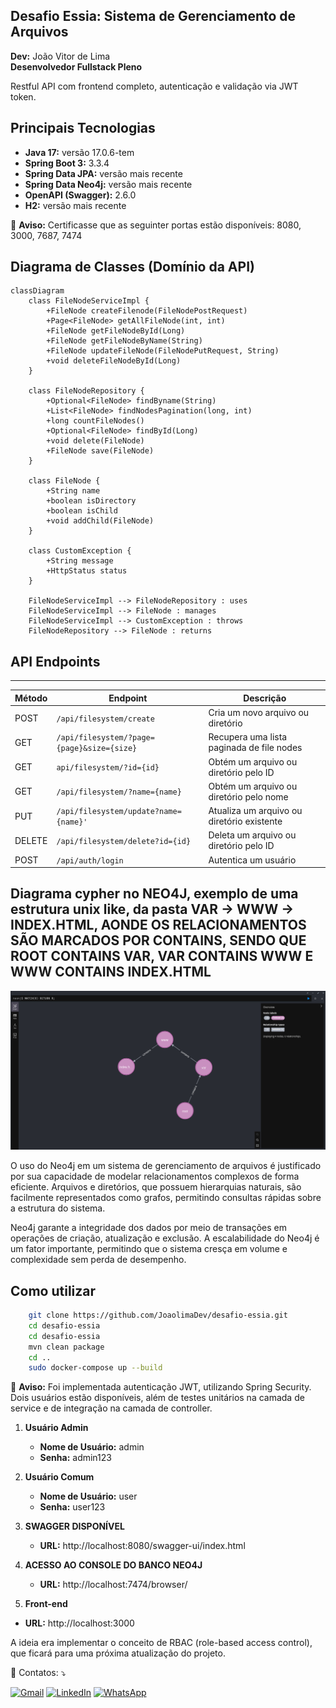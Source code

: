 ## Desafio Essia: Sistema de Gerenciamento de Arquivos

**Dev:** João Vitor de Lima  
**Desenvolvedor Fullstack Pleno**

Restful API com frontend completo, autenticação e validação via JWT token.

## Principais Tecnologias

- **Java 17:** versão 17.0.6-tem
- **Spring Boot 3:** 3.3.4
- **Spring Data JPA:** versão mais recente
- **Spring Data Neo4j:** versão mais recente
- **OpenAPI (Swagger):** 2.6.0
- **H2:** versão mais recente

🚨 **Aviso:** Certificasse que as seguinter portas estão disponíveis: 8080, 3000, 7687, 7474

## Diagrama de Classes (Domínio da API)
```mermaid
classDiagram
    class FileNodeServiceImpl {
        +FileNode createFilenode(FileNodePostRequest)
        +Page<FileNode> getAllFileNode(int, int)
        +FileNode getFileNodeById(Long)
        +FileNode getFileNodeByName(String)
        +FileNode updateFileNode(FileNodePutRequest, String)
        +void deleteFileNodeById(Long)
    }

    class FileNodeRepository {
        +Optional<FileNode> findByname(String)
        +List<FileNode> findNodesPagination(long, int)
        +long countFileNodes()
        +Optional<FileNode> findById(Long)
        +void delete(FileNode)
        +FileNode save(FileNode)
    }

    class FileNode {
        +String name
        +boolean isDirectory
        +boolean isChild
        +void addChild(FileNode)
    }

    class CustomException {
        +String message
        +HttpStatus status
    }

    FileNodeServiceImpl --> FileNodeRepository : uses
    FileNodeServiceImpl --> FileNode : manages
    FileNodeServiceImpl --> CustomException : throws
    FileNodeRepository --> FileNode : returns
```


## API Endpoints
-------------

| Método | Endpoint                                   | Descrição                                   |
|--------|--------------------------------------------|---------------------------------------------|
| POST   | `/api/filesystem/create`                     | Cria um novo arquivo ou diretório           |
| GET    | `/api/filesystem/?page={page}&size={size}`   | Recupera uma lista paginada de file nodes   |
| GET    | `api/filesystem/?id={id}`                    | Obtém um arquivo ou diretório pelo ID       |
| GET    | `/api/filesystem/?name={name}`               | Obtém um arquivo ou diretório pelo nome     |
| PUT    | `/api/filesystem/update?name={name}'`        | Atualiza um arquivo ou diretório existente  |
| DELETE | `/api/filesystem/delete?id={id}`             | Deleta um arquivo ou diretório pelo ID      |
| POST   | `/api/auth/login`                            | Autentica um usuário                        |

## Diagrama cypher no NEO4J, exemplo de uma estrutura unix like, da pasta VAR -> WWW -> INDEX.HTML, AONDE OS RELACIONAMENTOS SÃO MARCADOS POR CONTAINS, SENDO QUE ROOT CONTAINS VAR, VAR CONTAINS WWW E WWW CONTAINS INDEX.HTML
![Alt text](neo4j.png)

O uso do Neo4j em um sistema de gerenciamento de arquivos é justificado por sua capacidade de modelar relacionamentos complexos de forma eficiente. Arquivos e diretórios, que possuem hierarquias naturais, são facilmente representados como grafos, permitindo consultas rápidas sobre a estrutura do sistema.

Neo4j garante a integridade dos dados por meio de transações em operações de criação, atualização e exclusão.
A escalabilidade do Neo4j é um fator importante, permitindo que o sistema cresça em volume e complexidade sem perda de desempenho.

## Como utilizar

```bash
    git clone https://github.com/JoaolimaDev/desafio-essia.git
    cd desafio-essia
    cd desafio-essia
    mvn clean package
    cd ..
    sudo docker-compose up --build
```

🚨 **Aviso:** Foi implementada autenticação JWT, utilizando Spring Security. Dois usuários estão disponíveis, além de testes unitários na camada de service e de integração na camada de controller.

1. **Usuário Admin**
   - **Nome de Usuário:** admin
   - **Senha:** admin123

2. **Usuário Comum**
   - **Nome de Usuário:** user
   - **Senha:** user123


1. **SWAGGER DISPONÍVEL**
   - **URL:** http://localhost:8080/swagger-ui/index.html

2. **ACESSO AO CONSOLE DO BANCO NEO4J**
   - **URL:** http://localhost:7474/browser/
  
2. **Front-end**
 - **URL:**  http://localhost:3000


A ideia era implementar o conceito de RBAC (role-based access control), que ficará para uma próxima atualização do projeto.

<p align="left">
  💌 Contatos: ⤵️
</p>

<p align="left">
  <a href="mailto:ozymandiasphp@gmail.com" title="Gmail">
  <img src="https://img.shields.io/badge/-Gmail-FF0000?style=flat-square&labelColor=FF0000&logo=gmail&logoColor=white&link=LINK-DO-SEU-GMAIL" alt="Gmail"/></a>
  <a href="https://www.linkedin.com/in/jo%C3%A3o-vitor-de-lima-74441b1b1/" title="LinkedIn">
  <img src="https://img.shields.io/badge/-Linkedin-0e76a8?style=flat-square&logo=Linkedin&logoColor=white&link=LINK-DO-SEU-LINKEDIN" alt="LinkedIn"/></a>
  <a href="https://wa.me/5581989553431" title="WhatsApp">
  <img src="https://img.shields.io/badge/-WhatsApp-25d366?style=flat-square&labelColor=25d366&logo=whatsapp&logoColor=white&link=API-DO-SEU-WHATSAPP" alt="WhatsApp"/></a>
</p>




   
